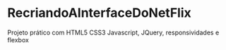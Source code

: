 # RecriandoAInterfaceDoNetFlix
 Projeto prático com HTML5 CSS3 Javascript, JQuery, responsividades e flexbox

